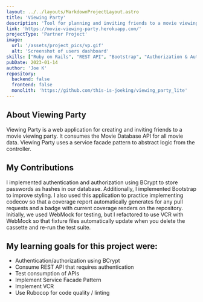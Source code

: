 ```yaml
---
layout: ../../layouts/MarkdownProjectLayout.astro
title: 'Viewing Party'
description: 'Tool for planning and inviting friends to a movie viewing party'
link: 'https://movie-viewing-party.herokuapp.com/'
projectType: 'Partner Project'
image: 
  url: '/assets/project_pics/vp.gif' 
  alt: 'Screenshot of users dashboard'
skills: ["Ruby on Rails", "REST API", "Bootstrap", "Authorization & Authentication", "Heroku", "CI CD", "RSpec", "VCR & WebMock", "ActiveRecord", "PostgreSQL"]
pubDate: 2023-01-14
author: 'Joe K'
repository: 
  backend: false
  frontend: false
  monolith: 'https://github.com/this-is-joeking/viewing_party_lite'
---
```

## About Viewing Party
Viewing Party is a web application for creating and inviting friends to a movie viewing party. It consumes the Movie Database API for all movie data. Viewing Party uses a service facade pattern to abstract logic from the controller.

## My Contributions
I implemented authentication and authorization using BCrypt to store passwords as hashes in our database. Additionally, I implemented Bootstrap to improve styling. I also used this application to practice implementing codecov so that a coverage report automatically generates for any pull requests and a badge with current coverage renders on the repository.
Initially, we used WebMock for testing, but I refactored to use VCR with WebMock so that fixture files automatically update when you delete the cassette and re-run the test suite.

## My learning goals for this project were:
- Authentication/authorization using BCrypt
- Consume REST API that requires authentication
- Test consumption of APIs
- Implement Service Facade Pattern
- Implement VCR
- Use Rubocop for code quality / linting